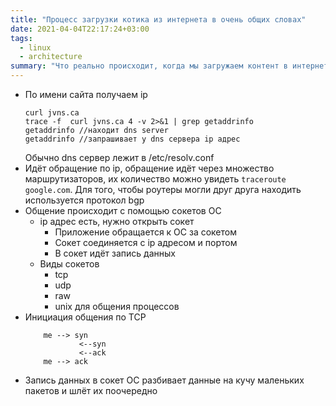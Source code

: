```yaml
---
title: "Процесс загрузки котика из интернета в очень общих словах"
date: 2021-04-04T22:17:24+03:00
tags: 
  - linux 
  - architecture
summary: "Что реально происходит, когда мы загружаем контент в интернете"
---
```

* По имени сайта получаем ip
  ```
  curl jvns.ca 
  trace -f  curl jvns.ca 4 -v 2>&1 | grep getaddrinfo
  getaddrinfo //находит dns server
  getaddrinfo //запрашивает у dns сервера ip адрес
  ```
  Обычно dns сервер лежит в /etc/resolv.conf
* Идёт обращение по ip, обращение идёт через множество маршрутизаторов, их количество можно увидеть `traceroute google.com`. Для того, чтобы роутеры могли друг друга находить используется протокол bgp
* Общение происходит с помощью сокетов ОС
  * ip адрес есть, нужно открыть сокет
    * Приложение обращается к ОС за сокетом
    * Сокет соединяется с ip адресом и портом 
    * В сокет идёт запись данных
  * Виды сокетов 
    * tcp
    * udp
    * raw
    * unix  для общения процессов
* Инициация общения по TCP
  ```
      me --> syn
              <--syn 
              <--ack
      me --> ack
  ```
* Запись данных в сокет
  ОС разбивает данные на кучу маленьких пакетов и шлёт их поочередно
    

